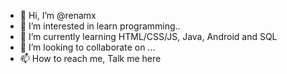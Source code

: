 - 👋 Hi, I’m @renamx
- 👀 I’m interested in learn programming..
- 🌱 I’m currently learning HTML/CSS/JS, Java, Android and SQL
- 💞️ I’m looking to collaborate on ...
- 📫 How to reach me, Talk me here

<!---
renamx/renamx is a ✨ special ✨ repository because its `README.md` (this file) appears on your GitHub profile.
You can click the Preview link to take a look at your changes.
--->
